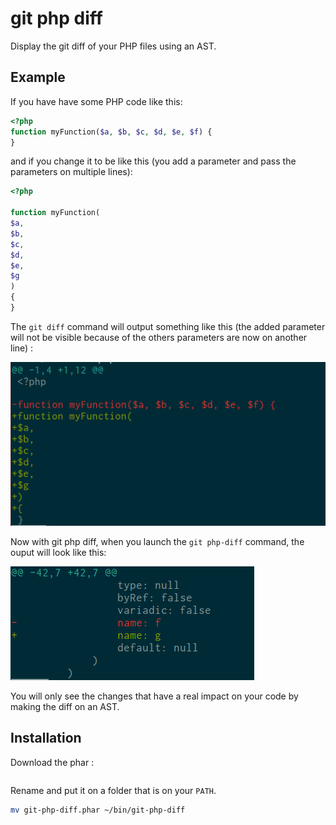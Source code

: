 # git php diff

Display the git diff of your PHP files using an AST.

## Example

If you have have some PHP code like this: 

```php
<?php
function myFunction($a, $b, $c, $d, $e, $f) {
}
```

and if you change it to be like this (you add a parameter and pass the parameters on multiple lines):

```php
<?php

function myFunction(
$a,
$b,
$c,
$d,
$e,
$g
)
{
}
```

The `git diff` command will output something like this (the added parameter will not be visible because of the others parameters are now on another line) :

![example-git-diff](doc/example-git-diff.png)

Now with git php diff, when you launch the `git php-diff` command, the ouput will look like this:

![example-git-php-diff](doc/example-git-php-diff.png)

You will only see the changes that have a real impact on your code by making the diff on an AST.

## Installation

Download the phar :

```bash
```

Rename and put it on a folder that is on your `PATH`.

```bash
mv git-php-diff.phar ~/bin/git-php-diff
```

